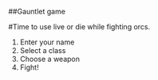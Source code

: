 ##Gauntlet game

#Time to use live or die while fighting orcs.

1. Enter your name
1. Select a class
1. Choose a weapon
1. Fight!
